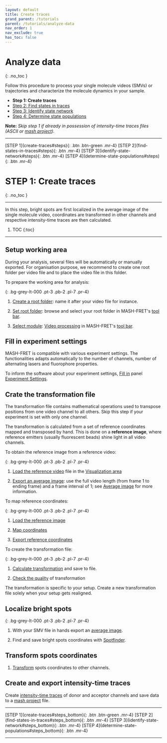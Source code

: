 ```yaml
---
layout: default
title: Create traces
grand_parent: /tutorials
parent: /tutorials/analyze-data
nav_order: 1
nav_exclude: true
has_toc: false
---
```



# Analyze data
{: .no_toc }

Follow this procedure to process your single molecule videos (SMVs) or trajectories and characterize the molecule dynamics in your sample.

* **Step 1: Create traces**
* [Step 2: Find states in traces](find-states-in-traces)
* [Step 3: Identify state network](identify-state-network)
* [Step 4: Determine state populations](determine-state-populations)

**Note:** *Skip step 1 if already in possession of intensity-time traces files (ASCII or 
[mash project](../../output-files/mash-mash-project)).*

<span id="steps"></span>

---

<span class="fs-3">
[STEP 1](create-traces#steps){: .btn .btn-green .mr-4} 
[STEP 2](find-states-in-traces#steps){: .btn .mr-4} 
[STEP 3](identify-state-network#steps){: .btn .mr-4} 
[STEP 4](determine-state-populations#steps){: .btn .mr-4}
</span>

# STEP 1: Create traces
{: .no_toc }

---

In this step, bright spots are first localized in the average image of the single molecule video, coordinates are transformed in other channels and respective intensity-time traces are then calculated.

1. TOC
{:toc}

---

## Setup working area

During your analysis, several files will be automatically or manually exported.
For organisation purpose, we recommend to create one root folder per video file and to place the video file in this folder.

To prepare the working area for analysis:

{: .bg-grey-lt-000 .pt-3 .pb-2 .pl-7 .pr-4}
1. <u>Create a root folder</u>: name it after your video file for instance.  
     
1. <u>Set root folder</u>: browse and select your root folder in MASH-FRET's 
[tool bar](../../Getting_started#interface).  
     
1. <u>Select module</u>: 
[Video processing](../../video-processing) in MASH-FRET's 
[tool bar](../../Getting_started#interface).


## Fill in experiment settings

MASH-FRET is compatible with various experiment settings. 
The functionalities adapts automatically to the number of channels, number of alternating lasers and fluorophore properties.

To inform the software about your experiment settings, <u>Fill in</u> panel 
[Experiment Settings](../../video-processing/panels/panel-experiment-settings).


## Crate the transformation file

The transformation file contains mathematical operations used to transpose positions from one video channel to all others. 
Skip this step if your experiment is set with only one channel.

The transformation is calculated from a set of reference coordinates mapped and transposed by hand. 
This is done on a **reference image**, where reference emitters (usually fluorescent beads) shine light in all video channels.

To obtain the reference image from a reference video:

{: .bg-grey-lt-000 .pt-3 .pb-2 .pl-7 .pr-4}
1. <u>Load the reference video</u> file in the 
[Visualization area](../../video-processing/panels/area-visualization)  
      
1. <u>Export an average image</u>: use the full video length (from frame 1 to ending frame) and a frame interval of 1; see 
[Average image](../../video-processing/panels/panel-molecule-coordinates#average-image) for more information.

To map reference coordinates:

{: .bg-grey-lt-000 .pt-3 .pb-2 .pl-7 .pr-4}
1. <u>Load the reference image</u>  
     
1. <u>Map coordinates</u>  
     
1. <u>Export reference coordinates</u>


To create the transformation file:

{: .bg-grey-lt-000 .pt-3 .pb-2 .pl-7 .pr-4}
1. <u>Calculate transformation</u> and save to file.  
     
1. <u>Check the quality</u> of transformation

The transformation is specific to your setup. 
Create a new transformation file solely when your setup gets realigned.


## Localize bright spots

{: .bg-grey-lt-000 .pt-3 .pb-2 .pl-7 .pr-4}
1. With your SMV file in hands export an <u>average image</u>.  
     
1. Find and save bright spots coordinates with <u>Spotfinder</u>.  


## Transform spots coordinates

1. <u>Transform</u> spots coordinates to other channels.


## Create and export intensity-time traces

Create <u>intensity-time traces</u> of donor and acceptor channels and save data to a 
[mash project](../../output-files/mash-mash-project) file.

---

<span class="fs-3">
[STEP 1](create-traces#steps_bottom){: .btn .btn-green .mr-4} 
[STEP 2](find-states-in-traces#steps_bottom){: .btn .mr-4} 
[STEP 3](identify-state-network#steps_bottom){: .btn .mr-4} 
[STEP 4](determine-state-populations#steps_bottom){: .btn .mr-4}</span>

---

<span id="steps_bottom"></span>
